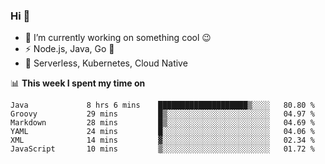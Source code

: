 ### Hi 👋

<!--
**nodejh/nodejh** is a ✨ _special_ ✨ repository because its `README.md` (this file) appears on your GitHub profile.

Here are some ideas to get you started:

- 🔭 I’m currently working on ...
- 🌱 I’m currently learning ...
- 👯 I’m looking to collaborate on ...
- 🤔 I’m looking for help with ...
- 💬 Ask me about ...
- 📫 How to reach me: ...
- 😄 Pronouns: ...
- ⚡ Fun fact: ...
-->

- 🔭 I’m currently working on something cool :wink:
- ⚡ Node.js, Java, Go :thought_balloon:
- 🤖 Serverless, Kubernetes, Cloud Native

📊 **This week I spent my time on**

<!--START_SECTION:waka-->

```text
Java             8 hrs 6 mins    ████████████████████▒░░░░   80.80 %
Groovy           29 mins         █▒░░░░░░░░░░░░░░░░░░░░░░░   04.97 %
Markdown         28 mins         █▒░░░░░░░░░░░░░░░░░░░░░░░   04.69 %
YAML             24 mins         █░░░░░░░░░░░░░░░░░░░░░░░░   04.06 %
XML              14 mins         ▓░░░░░░░░░░░░░░░░░░░░░░░░   02.34 %
JavaScript       10 mins         ▒░░░░░░░░░░░░░░░░░░░░░░░░   01.72 %
```

<!--END_SECTION:waka-->


<!--
:traffic_light: **Visitors**

![visitors](https://visitor-badge.glitch.me/badge?page_id=nodejh.nodejh)
-->
